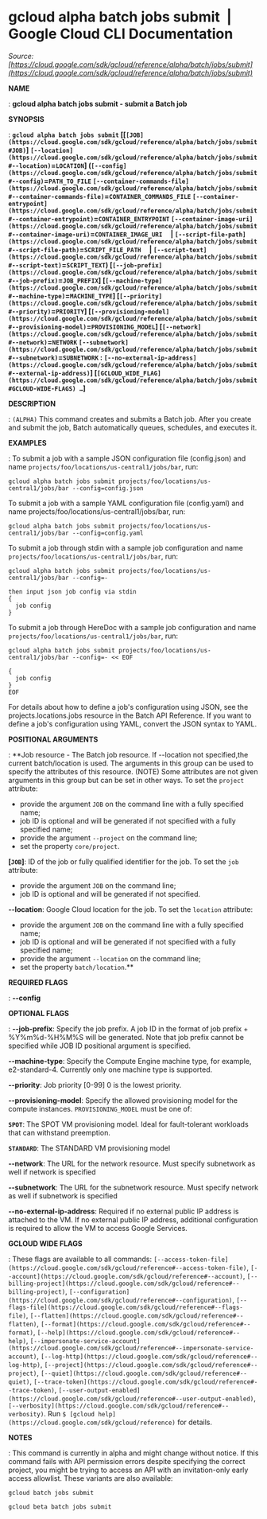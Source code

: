 # gcloud alpha batch jobs submit  |  Google Cloud CLI Documentation

*Source: [https://cloud.google.com/sdk/gcloud/reference/alpha/batch/jobs/submit](https://cloud.google.com/sdk/gcloud/reference/alpha/batch/jobs/submit)*

**NAME**

: **gcloud alpha batch jobs submit - submit a Batch job**

**SYNOPSIS**

: **`gcloud alpha batch jobs submit` [[`[JOB](https://cloud.google.com/sdk/gcloud/reference/alpha/batch/jobs/submit#JOB)`] `[--location](https://cloud.google.com/sdk/gcloud/reference/alpha/batch/jobs/submit#--location)`=`LOCATION`] (`[--config](https://cloud.google.com/sdk/gcloud/reference/alpha/batch/jobs/submit#--config)`=`PATH_TO_FILE` `[--container-commands-file](https://cloud.google.com/sdk/gcloud/reference/alpha/batch/jobs/submit#--container-commands-file)`=`CONTAINER_COMMANDS_FILE` `[--container-entrypoint](https://cloud.google.com/sdk/gcloud/reference/alpha/batch/jobs/submit#--container-entrypoint)`=`CONTAINER_ENTRYPOINT` `[--container-image-uri](https://cloud.google.com/sdk/gcloud/reference/alpha/batch/jobs/submit#--container-image-uri)`=`CONTAINER_IMAGE_URI`     | `[--script-file-path](https://cloud.google.com/sdk/gcloud/reference/alpha/batch/jobs/submit#--script-file-path)`=`SCRIPT_FILE_PATH`     | `[--script-text](https://cloud.google.com/sdk/gcloud/reference/alpha/batch/jobs/submit#--script-text)`=`SCRIPT_TEXT`) [`[--job-prefix](https://cloud.google.com/sdk/gcloud/reference/alpha/batch/jobs/submit#--job-prefix)`=`JOB_PREFIX`] [`[--machine-type](https://cloud.google.com/sdk/gcloud/reference/alpha/batch/jobs/submit#--machine-type)`=`MACHINE_TYPE`] [`[--priority](https://cloud.google.com/sdk/gcloud/reference/alpha/batch/jobs/submit#--priority)`=`PRIORITY`] [`[--provisioning-model](https://cloud.google.com/sdk/gcloud/reference/alpha/batch/jobs/submit#--provisioning-model)`=`PROVISIONING_MODEL`] [`[--network](https://cloud.google.com/sdk/gcloud/reference/alpha/batch/jobs/submit#--network)`=`NETWORK` `[--subnetwork](https://cloud.google.com/sdk/gcloud/reference/alpha/batch/jobs/submit#--subnetwork)`=`SUBNETWORK` : `[--no-external-ip-address](https://cloud.google.com/sdk/gcloud/reference/alpha/batch/jobs/submit#--external-ip-address)`] [`[GCLOUD_WIDE_FLAG](https://cloud.google.com/sdk/gcloud/reference/alpha/batch/jobs/submit#GCLOUD-WIDE-FLAGS) …`]**

**DESCRIPTION**

: `(ALPHA)` This command creates and submits a Batch job. After you
create and submit the job, Batch automatically queues, schedules, and executes
it.

**EXAMPLES**

: To submit a job with a sample JSON configuration file (config.json) and name
`projects/foo/locations/us-central1/jobs/bar`, run:

```
gcloud alpha batch jobs submit projects/foo/locations/us-central1/jobs/bar --config=config.json
```

To submit a job with a sample YAML configuration file (config.yaml) and name
projects/foo/locations/us-central1/jobs/bar, run:

```
gcloud alpha batch jobs submit projects/foo/locations/us-central1/jobs/bar --config=config.yaml
```

To submit a job through stdin with a sample job configuration and name
`projects/foo/locations/us-central1/jobs/bar`, run:

```
gcloud alpha batch jobs submit projects/foo/locations/us-central1/jobs/bar --config=-
```

```
then input json job config via stdin
{
  job config
}
```

To submit a job through HereDoc with a sample job configuration and name
`projects/foo/locations/us-central1/jobs/bar`, run:

```
gcloud alpha batch jobs submit projects/foo/locations/us-central1/jobs/bar --config=- << EOF
```

```
{
  job config
}
EOF
```

For details about how to define a job's configuration using JSON, see the
projects.locations.jobs resource in the Batch API Reference. If you want to
define a job's configuration using YAML, convert the JSON syntax to YAML.

**POSITIONAL ARGUMENTS**

: **Job resource - The Batch job resource. If --location not specified,the current
batch/location is used. The arguments in this group can be used to specify the
attributes of this resource. (NOTE) Some attributes are not given arguments in
this group but can be set in other ways.
To set the `project` attribute:

- provide the argument `JOB` on the command line with a fully specified
name;
- job ID is optional and will be generated if not specified with a fully specified
name;
- provide the argument `--project` on the command line;
- set the property `core/project`.

**[`JOB`]**:
ID of the job or fully qualified identifier for the job.
To set the `job` attribute:

- provide the argument `JOB` on the command line;
- job ID is optional and will be generated if not specified.

**--location**:
Google Cloud location for the job.
To set the `location` attribute:

- provide the argument `JOB` on the command line with a fully specified
name;
- job ID is optional and will be generated if not specified with a fully specified
name;
- provide the argument `--location` on the command line;
- set the property `batch/location`.**

**REQUIRED FLAGS**

: **--config**

**OPTIONAL FLAGS**

: **--job-prefix**:
Specify the job prefix. A job ID in the format of job prefix + %Y%m%d-%H%M%S
will be generated. Note that job prefix cannot be specified while JOB ID
positional argument is specified.

**--machine-type**:
Specify the Compute Engine machine type, for example, e2-standard-4. Currently
only one machine type is supported.

**--priority**:
Job priority [0-99] 0 is the lowest priority.

**--provisioning-model**:
Specify the allowed provisioning model for the compute instances.
`PROVISIONING_MODEL` must be one of:

**`SPOT`**:
The SPOT VM provisioning model. Ideal for fault-tolerant workloads that can
withstand preemption.

**`STANDARD`**:
The STANDARD VM provisioning model

**--network**:
The URL for the network resource. Must specify subnetwork as well if network is
specified

**--subnetwork**:
The URL for the subnetwork resource. Must specify network as well if subnetwork
is specified

**--no-external-ip-address**:
Required if no external public IP address is attached to the VM. If no external
public IP address, additional configuration is required to allow the VM to
access Google Services.

**GCLOUD WIDE FLAGS**

: These flags are available to all commands: `[--access-token-file](https://cloud.google.com/sdk/gcloud/reference#--access-token-file)`,
`[--account](https://cloud.google.com/sdk/gcloud/reference#--account)`, `[--billing-project](https://cloud.google.com/sdk/gcloud/reference#--billing-project)`,
`[--configuration](https://cloud.google.com/sdk/gcloud/reference#--configuration)`,
`[--flags-file](https://cloud.google.com/sdk/gcloud/reference#--flags-file)`,
`[--flatten](https://cloud.google.com/sdk/gcloud/reference#--flatten)`, `[--format](https://cloud.google.com/sdk/gcloud/reference#--format)`, `[--help](https://cloud.google.com/sdk/gcloud/reference#--help)`, `[--impersonate-service-account](https://cloud.google.com/sdk/gcloud/reference#--impersonate-service-account)`,
`[--log-http](https://cloud.google.com/sdk/gcloud/reference#--log-http)`,
`[--project](https://cloud.google.com/sdk/gcloud/reference#--project)`, `[--quiet](https://cloud.google.com/sdk/gcloud/reference#--quiet)`, `[--trace-token](https://cloud.google.com/sdk/gcloud/reference#--trace-token)`, `[--user-output-enabled](https://cloud.google.com/sdk/gcloud/reference#--user-output-enabled)`,
`[--verbosity](https://cloud.google.com/sdk/gcloud/reference#--verbosity)`.
Run `$ [gcloud help](https://cloud.google.com/sdk/gcloud/reference)` for details.

**NOTES**

: This command is currently in alpha and might change without notice. If this
command fails with API permission errors despite specifying the correct project,
you might be trying to access an API with an invitation-only early access
allowlist. These variants are also available:

```
gcloud batch jobs submit
```

```
gcloud beta batch jobs submit
```